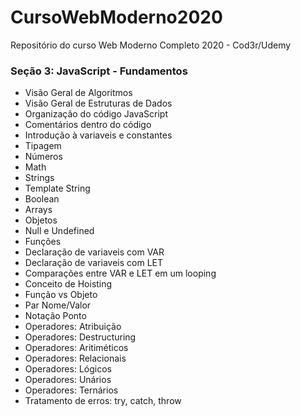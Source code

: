 # CursoWebModerno2020
Repositório do curso Web Moderno Completo 2020 - Cod3r/Udemy

### Seção 3: JavaScript - Fundamentos
* Visão Geral de Algoritmos
* Visão Geral de Estruturas de Dados
* Organização do código JavaScript
* Comentários dentro do código
* Introdução à variaveis e constantes
* Tipagem
* Números
* Math
* Strings
* Template String
* Boolean
* Arrays
* Objetos
* Null e Undefined
* Funções
* Declaração de variaveis com VAR
* Declaração de variaveis com LET
* Comparações entre VAR e LET em um looping
* Conceito de Hoisting
* Função vs Objeto
* Par Nome/Valor
* Notação Ponto
* Operadores: Atribuição
* Operadores: Destructuring
* Operadores: Aritiméticos
* Operadores: Relacionais
* Operadores: Lógicos
* Operadores: Unários
* Operadores: Ternários
* Tratamento de erros: try, catch, throw